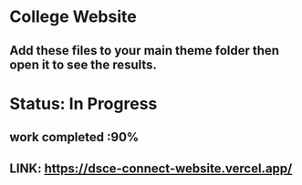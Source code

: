 # College Website
## Add these files to your main theme folder then open it to see the results.
# Status: In Progress
## work completed :90%
## LINK: https://dsce-connect-website.vercel.app/
